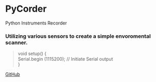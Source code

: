 # PyCorder
Python Instruments Recorder 

### Utilizing various sensors to create a simple envoromental scanner.

  
>  
>    void setup() {  
>    Serial.begin (1115200); // Initiate Serial output  
>    }
>  

[GitHub](http://github.com)  
